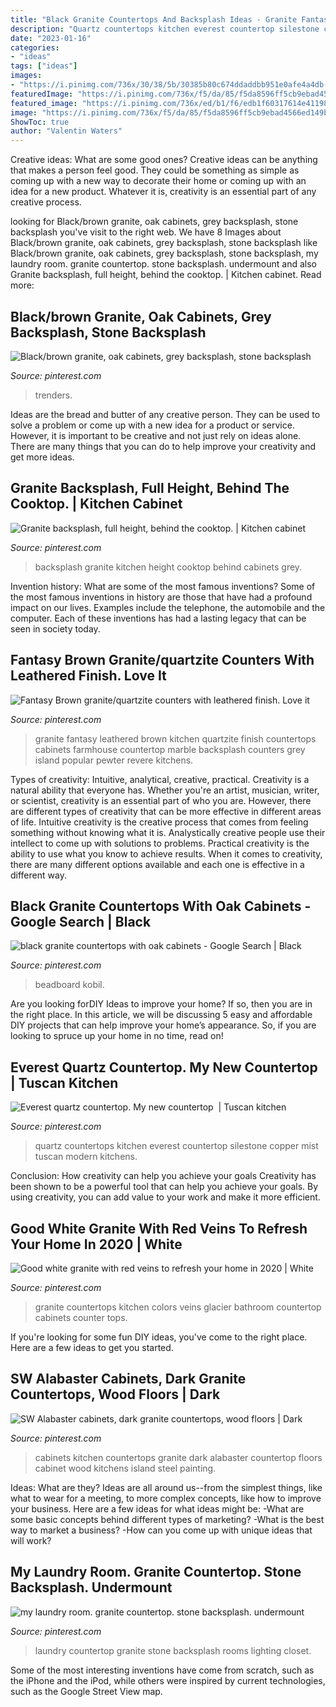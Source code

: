 ```yaml
---
title: "Black Granite Countertops And Backsplash Ideas - Granite Fantasy Leathered Brown Kitchen Quartzite Finish Countertops Cabinets Farmhouse Countertop Marble Backsplash Counters Grey Island Popular Pewter Revere Kitchens"
description: "Quartz countertops kitchen everest countertop silestone copper mist tuscan modern kitchens"
date: "2023-01-16"
categories:
- "ideas"
tags: ["ideas"]
images:
- "https://i.pinimg.com/736x/30/38/5b/30385b80c674ddaddbb951e0afe4a4db--laundry-room-lighting-organized-laundry-rooms.jpg?b=t"
featuredImage: "https://i.pinimg.com/736x/f5/da/85/f5da8596ff5cb9ebad4566ed149bd857--new-kitchen-kitchen-reno.jpg"
featured_image: "https://i.pinimg.com/736x/ed/b1/f6/edb1f60317614e411985f0d1bef5a9cf--granite-backsplash-backsplash-ideas.jpg"
image: "https://i.pinimg.com/736x/f5/da/85/f5da8596ff5cb9ebad4566ed149bd857--new-kitchen-kitchen-reno.jpg"
ShowToc: true
author: "Valentin Waters"
---
```



Creative ideas: What are some good ones?
Creative ideas can be anything that makes a person feel good. They could be something as simple as coming up with a new way to decorate their home or coming up with an idea for a new product. Whatever it is, creativity is an essential part of any creative process.

	

		
looking for Black/brown granite, oak cabinets, grey backsplash, stone backsplash you've visit to the right web. We have 8 Images about Black/brown granite, oak cabinets, grey backsplash, stone backsplash like Black/brown granite, oak cabinets, grey backsplash, stone backsplash, my laundry room. granite countertop. stone backsplash. undermount and also Granite backsplash, full height, behind the cooktop. | Kitchen cabinet. Read more:
		
    
## Black/brown Granite, Oak Cabinets, Grey Backsplash, Stone Backsplash

<img loading=lazy src="https://i.pinimg.com/736x/de/3a/c8/de3ac8fd6584a34f023ed9e39814d5a0.jpg" onerror="this.onerror=null;this.src='https://tse2.mm.bing.net/th?id=OIP.gb6-DOOJivdkf_RbG9szEgHaJ3&amp;pid=15.1';" alt="Black/brown granite, oak cabinets, grey backsplash, stone backsplash">

_Source: pinterest.com_

>trenders. 

	

Ideas are the bread and butter of any creative person. They can be used to solve a problem or come up with a new idea for a product or service. However, it is important to be creative and not just rely on ideas alone. There are many things that you can do to help improve your creativity and get more ideas.

    
## Granite Backsplash, Full Height, Behind The Cooktop. | Kitchen Cabinet

<img loading=lazy src="https://i.pinimg.com/736x/ed/b1/f6/edb1f60317614e411985f0d1bef5a9cf--granite-backsplash-backsplash-ideas.jpg" onerror="this.onerror=null;this.src='https://tse1.mm.bing.net/th?id=OIP.Jp8pTnHYfl8zrsylSTd4oQHaJ3&amp;pid=15.1';" alt="Granite backsplash, full height, behind the cooktop. | Kitchen cabinet">

_Source: pinterest.com_

>backsplash granite kitchen height cooktop behind cabinets grey. 

	

Invention history: What are some of the most famous inventions?
Some of the most famous inventions in history are those that have had a profound impact on our lives. Examples include the telephone, the automobile and the computer. Each of these inventions has had a lasting legacy that can be seen in society today.

    
## Fantasy Brown Granite/quartzite Counters With Leathered Finish. Love It

<img loading=lazy src="https://i.pinimg.com/736x/f5/da/85/f5da8596ff5cb9ebad4566ed149bd857--new-kitchen-kitchen-reno.jpg" onerror="this.onerror=null;this.src='https://tse1.mm.bing.net/th?id=OIP.g40k7k9vb7ZjDpwy-sMmOwHaJ3&amp;pid=15.1';" alt="Fantasy Brown granite/quartzite counters with leathered finish. Love it">

_Source: pinterest.com_

>granite fantasy leathered brown kitchen quartzite finish countertops cabinets farmhouse countertop marble backsplash counters grey island popular pewter revere kitchens. 

	

Types of creativity: Intuitive, analytical, creative, practical.
Creativity is a natural ability that everyone has. Whether you're an artist, musician, writer, or scientist, creativity is an essential part of who you are. However, there are different types of creativity that can be more effective in different areas of life. Intuitive creativity is the creative process that comes from feeling something without knowing what it is. Analystically creative people use their intellect to come up with solutions to problems. Practical creativity is the ability to use what you know to achieve results. When it comes to creativity, there are many different options available and each one is effective in a different way.

    
## Black Granite Countertops With Oak Cabinets - Google Search | Black

<img loading=lazy src="https://i.pinimg.com/736x/7a/19/00/7a1900ec9829c2a1f0efdd743bc64d1f.jpg" onerror="this.onerror=null;this.src='https://tse2.mm.bing.net/th?id=OIP.YcUDushtoTfF0Gn4DOeUXQHaLf&amp;pid=15.1';" alt="black granite countertops with oak cabinets - Google Search | Black">

_Source: pinterest.com_

>beadboard kobil. 

	

Are you looking forDIY Ideas to improve your home? If so, then you are in the right place. In this article, we will be discussing 5 easy and affordable DIY projects that can help improve your home’s appearance. So, if you are looking to spruce up your home in no time, read on!

    
## Everest Quartz Countertop. My New Countertop ️ | Tuscan Kitchen

<img loading=lazy src="https://i.pinimg.com/736x/3d/eb/21/3deb21b48e130b4bfcf7d712a5227c1a.jpg" onerror="this.onerror=null;this.src='https://tse2.mm.bing.net/th?id=OIP.FgnexXIlk778rzMT4qYnYAHaJ4&amp;pid=15.1';" alt="Everest quartz countertop. My new countertop ️ | Tuscan kitchen">

_Source: pinterest.com_

>quartz countertops kitchen everest countertop silestone copper mist tuscan modern kitchens. 

	

Conclusion: How creativity can help you achieve your goals
Creativity has been shown to be a powerful tool that can help you achieve your goals. By using creativity, you can add value to your work and make it more efficient.

    
## Good White Granite With Red Veins To Refresh Your Home In 2020 | White

<img loading=lazy src="https://i.pinimg.com/736x/4e/c6/5d/4ec65d398d243619f0bff0f207fb39fa.jpg" onerror="this.onerror=null;this.src='https://tse1.mm.bing.net/th?id=OIP.fG4-TBz7m5rt7NdaYJ87WwHaFj&amp;pid=15.1';" alt="Good white granite with red veins to refresh your home in 2020 | White">

_Source: pinterest.com_

>granite countertops kitchen colors veins glacier bathroom countertop cabinets counter tops. 

	

If you're looking for some fun DIY ideas, you've come to the right place. Here are a few ideas to get you started.

    
## SW Alabaster Cabinets, Dark Granite Countertops, Wood Floors | Dark

<img loading=lazy src="https://i.pinimg.com/736x/a0/41/7c/a0417c750cc4383146d43cbe4856acbb.jpg" onerror="this.onerror=null;this.src='https://tse1.mm.bing.net/th?id=OIP.geCISrj1Q2oBX4KAaDlvzwHaJ3&amp;pid=15.1';" alt="SW Alabaster cabinets, dark granite countertops, wood floors | Dark">

_Source: pinterest.com_

>cabinets kitchen countertops granite dark alabaster countertop floors cabinet wood kitchens island steel painting. 

	

Ideas: What are they?
Ideas are all around us--from the simplest things, like what to wear for a meeting, to more complex concepts, like how to improve your business. Here are a few ideas for what ideas might be: 
-What are some basic concepts behind different types of marketing? 
-What is the best way to market a business? 
-How can you come up with unique ideas that will work?

    
## My Laundry Room. Granite Countertop. Stone Backsplash. Undermount

<img loading=lazy src="https://i.pinimg.com/736x/30/38/5b/30385b80c674ddaddbb951e0afe4a4db--laundry-room-lighting-organized-laundry-rooms.jpg?b=t" onerror="this.onerror=null;this.src='https://tse1.mm.bing.net/th?id=OIP.dd9NkRD-u7T1A840gLmSzQHaJ3&amp;pid=15.1';" alt="my laundry room. granite countertop. stone backsplash. undermount">

_Source: pinterest.com_

>laundry countertop granite stone backsplash rooms lighting closet. 

	

Some of the most interesting inventions have come from scratch, such as the iPhone and the iPod, while others were inspired by current technologies, such as the Google Street View map.

